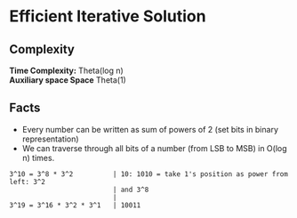 # Efficient Iterative Solution

## Complexity

**Time Complexity:** Theta(log n) <br/>
**Auxiliary space Space** Theta(1)

## Facts
- Every number can be written as sum of powers of 2 (set bits in binary representation)
- We can traverse through all bits of a number (from LSB to MSB) in O(log n) times.

```
3^10 = 3^8 * 3^2          | 10: 1010 = take 1's position as power from left: 3^2 
                          | and 3^8
                          |
3^19 = 3^16 * 3^2 * 3^1   | 10011
```
